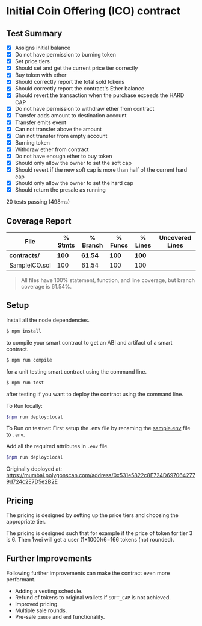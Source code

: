 # Initial Coin Offering (ICO) contract

## Test Summary
- [x] Assigns initial balance
- [x] Do not have permission to burning token
- [x] Set price tiers
- [x] Should set and get the current price tier correctly
- [x] Buy token with ether
- [x] Should correctly report the total sold tokens
- [x] Should correctly report the contract's Ether balance
- [x] Should revert the transaction when the purchase exceeds the HARD CAP
- [x] Do not have permission to withdraw ether from contract
- [x] Transfer adds amount to destination account
- [x] Transfer emits event
- [x] Can not transfer above the amount
- [x] Can not transfer from empty account
- [x] Burning token
- [x] Withdraw ether from contract
- [x] Do not have enough ether to buy token
- [x] Should only allow the owner to set the soft cap
- [x] Should revert if the new soft cap is more than half of the current hard cap
- [x] Should only allow the owner to set the hard cap
- [x] Should return the presale as running

20 tests passing (498ms)

## Coverage Report

| File           | % Stmts | % Branch | % Funcs | % Lines | Uncovered Lines |
| -------------- | ------- | -------- | ------- | ------- | --------------- |
| **contracts/** | **100** | **61.54** | **100** | **100** |                 |
| SampleICO.sol  | 100     | 61.54    | 100     | 100     |                 |

> All files have 100% statement, function, and line coverage, but branch coverage is 61.54%.

## Setup
Install all the node dependencies.
```bash
$ npm install
```

to compile your smart contract to get an ABI and artifact of a smart contract.

```bash
$ npm run compile
```

for a unit testing smart contract using the command line.

```bash
$ npm run test
```

after testing if you want to deploy the contract using the command line.

To Run locally:
```bash
$npm run deploy:local
```

To Run on testnet:
First setup the .env file by renaming the [sample.env](.sample.env) file to `.env`.

Add all the required attributes in `.env` file.
```bash
$npm run deploy:local
```

Originally deployed at:
https://mumbai.polygonscan.com/address/0x531e5822c8E724D6970642779d724c2E7D5e2B2E

## Pricing
The pricing is designed by setting up the price tiers and choosing the appropriate tier.

The pricing is designed such that for example if the price of token for tier 3 is 6. Then 1wei will get a user (1*1000)/6=166 tokens (not rounded).

## Further Improvements
Following further improvements can make the contract even more performant.
- Adding a vesting schedule.
- Refund of tokens to original wallets if `SOFT_CAP` is not achieved.
- Improved pricing.
- Multiple sale rounds.
- Pre-sale `pause` and `end` functionality.
